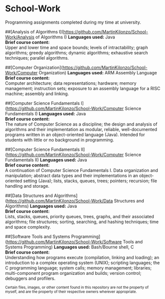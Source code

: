 # School-Work
Programming assignments completed during my time at university.

##[Analysis of Algorithms I](https://github.com/MartinKilonzo/School-Work/Analysis of Algorithms I)
<b>Languages used:</b> Java<br>
<b>Brief course content:</b><br>
Upper and lower time and space bounds; levels of intractability; graph algorithms; greedy algorithms; dynamic algorithms; exhaustive search techniques; parallel algorithms.

##[Computer Organization](https://github.com/MartinKilonzo/School-Work/Computer Organization)
<b>Languages used:</b> ARM Assembly Language<br>
<b>Brief course content:</b><br>
Computer architecture; data representations; hardware; memory management; instruction sets; exposure to an assembly language for a RISC machine; assembly and linking.

##[Computer Science Fundamentals I](https://github.com/MartinKilonzo/School-Work/Computer Science Fundamentals I)
<b>Languages used:</b> Java<br>
<b>Brief course content:</b><br>
The nature of Computer Science as a discipline; the design and analysis of algorithms and their implementation as modular, reliable, well-documented programs written in an object-oriented language (Java). Intended for students with little or no background in programming. 

##[Computer Science Fundamentals II](https://github.com/MartinKilonzo/School-Work/Computer Science Fundamentals II)
<b>Languages used:</b> Java<br>
<b>Brief course content:</b><br>
A continuation of Computer Science Fundamentals I. Data organization and manipulation; abstract data types and their implementations in an object-oriented setting (Java); lists, stacks, queues, trees; pointers; recursion; file handling and storage. 

##[Data Structures and Algorithms](https://github.com/MartinKilonzo/School-Work/Data Structures and Algorithms)
<b>Languages used:</b> Java<br>
<b>Brief course content:</b><br>
Lists, stacks, queues, priority queues, trees, graphs, and their associated algorithms; file structures; sorting, searching, and hashing techniques; time and space complexity.

##[Software Tools and Systems Programming](https://github.com/MartinKilonzo/School-Work/Software Tools and Systems Programming)
<b>Languages used:</b> Bash/Bourne shell, C<Br>
<b>Brief course content:</b><br>
Understanding how programs execute (compilation, linking and loading); an introduction to a complex operating system (UNIX); scripting languages; the C programming language; system calls; memory management; libraries; multi-component program organization and builds; version control; debuggers and profilers.<br>

<sub>Certain files, images, or other content found in this repository are not the property of myself, and are the property of their respective owners wherever appropriate.</sub>
